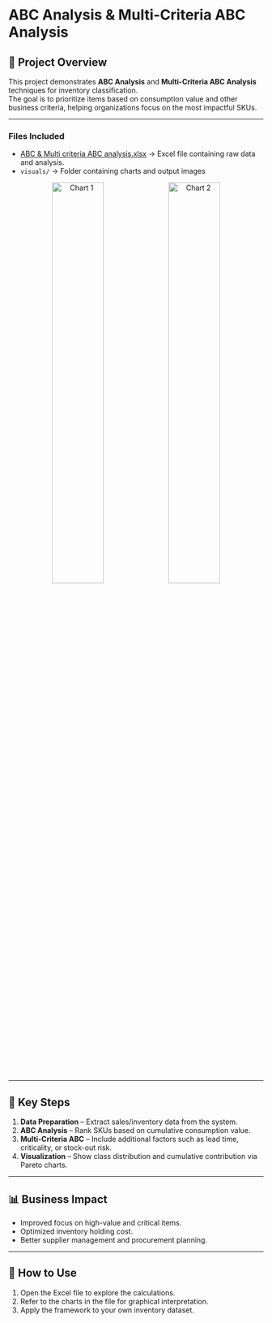 # ABC Analysis & Multi-Criteria ABC Analysis

## 📌 Project Overview
This project demonstrates **ABC Analysis** and **Multi-Criteria ABC Analysis** techniques for inventory classification.  
The goal is to prioritize items based on consumption value and other business criteria, helping organizations focus on the most impactful SKUs.

---

### Files Included
- [ABC & Multi criteria ABC analysis.xlsx](ABC%20&%20Multi%20criteria%20ABC%20analysis.xlsx) → Excel file containing raw data and analysis.
- `visuals/` → Folder containing charts and output images

<p align="center">
  <img src="visuals/chart1.png" alt="Chart 1" width="45%"/>
  <img src="visuals/chart2.png" alt="Chart 2" width="45%"/>
</p>

---

## 🔑 Key Steps
1. **Data Preparation** – Extract sales/inventory data from the system.  
2. **ABC Analysis** – Rank SKUs based on cumulative consumption value.  
3. **Multi-Criteria ABC** – Include additional factors such as lead time, criticality, or stock-out risk.  
4. **Visualization** – Show class distribution and cumulative contribution via Pareto charts.

---

## 📊 Business Impact
- Improved focus on high-value and critical items.  
- Optimized inventory holding cost.  
- Better supplier management and procurement planning.  

---

## 🚀 How to Use
1. Open the Excel file to explore the calculations.  
2. Refer to the charts in the  file for graphical interpretation.  
3. Apply the framework to your own inventory dataset.  
